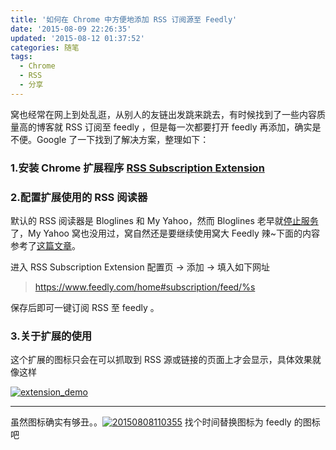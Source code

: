```yaml
---
title: '如何在 Chrome 中方便地添加 RSS 订阅源至 Feedly'
date: '2015-08-09 22:26:35'
updated: '2015-08-12 01:37:52'
categories: 随笔
tags:
  - Chrome
  - RSS
  - 分享
---
```



<style type="text/css">
.withBreak {
    word-break: break-all; word-wrap: break-word;
}
</style>窝也经常在网上到处乱逛，从别人的友链出发跳来跳去，有时候找到了一些内容质量高的博客就 RSS 订阅至 feedly ，但是每一次都要打开 feedly 再添加，确实是不便。Google 了一下找到了解决方案，整理如下：

### 1.安装 Chrome 扩展程序 [RSS Subscription Extension](https://chrome.google.com/webstore/detail/rss-subscription-extensio/nlbjncdgjeocebhnmkbbbdekmmmcbfjd?hl=zh-CN)

### 2.配置扩展使用的 RSS 阅读器

默认的 RSS 阅读器是 Bloglines 和 My Yahoo，然而 Bloglines 老早就[停止服务](http://www.williamlong.info/archives/2325.html)了，My Yahoo 窝也没用过，窝自然还是要继续使用窝大 Feedly 辣~下面的内容参考了[这篇文章](https://coderwall.com/p/nrcu_a/using-chrome-s-rss-extension-with-feedly)。

进入 RSS Subscription Extension 配置页 -> 添加 -> 填入如下网址

> https://www.feedly.com/home#subscription/feed/%s

保存后即可一键订阅 RSS 至 feedly 。

### 3.关于扩展的使用

这个扩展的图标只会在可以抓取到 RSS 源或链接的页面上才会显示，具体效果就像这样 

[![extension_demo](https://img.blessing.studio/images/2015/08/2015-08-09_06-21-37.png)](https://img.blessing.studio/images/2015/08/2015-08-09_06-21-37.png)

- - - - - -

虽然图标确实有够丑。。[![20150808110355](https://img.blessing.studio/images/2015/08/2015-08-08_03-04-04.jpg)](https://img.blessing.studio/images/2015/08/2015-08-08_03-04-04.jpg) 找个时间替换图标为 feedly 的图标吧



